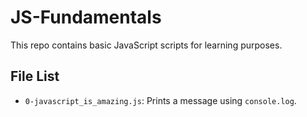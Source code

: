 # JS-Fundamentals

This repo contains basic JavaScript scripts for learning purposes.

## File List
- `0-javascript_is_amazing.js`: Prints a message using `console.log`.